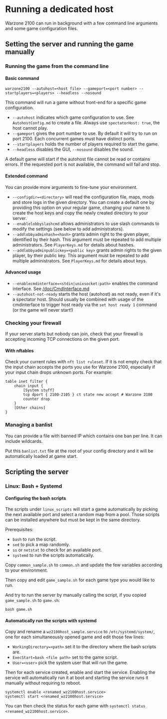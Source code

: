 Running a dedicated host
========================

Warzone 2100 can run in background with a few command line arguments and some game configuration files.

Setting the server and running the game manually
------------------------------------------------

### Running the game from the command line

#### Basic command

```
warzone2100 --autohost=<host file> --gameport=<port number> --startplayers=<players> --headless --nosound
```

This command will run a game without front-end for a specific game configuration.

* `--autohost` indicates which game configuration to use. See `AutohostConfig.md` to create a file. Always use `spectatorHost: true`, the host cannot play.
* `--gameport` gives the port number to use. By default it will try to run on port 2100. Each concurrent games must have distinct ports.
* `--startplayers` holds the number of players required to start the game.
* `--headless` disables the GUI, `--nosound` disables the sound.

A default game will start if the autohost file cannot be read or contains errors. If the requested port is not available, the command will fail and stop.

#### Extended command

You can provide more arguments to fine-tune your environment.

* `--configdir=<directory>` will read the configuration file, maps, mods and store logs in the given directory. You can create a default one by providing this option on your regular game, changing your name to create the host keys and copy the newly created directory to your server.
* `--enablelobbyslashcmd` allows administrators to use slash commands to modify the settings (see below to add administrators).
* `--addlobbyadminhash=<hash>` grants admin right to the given player, identified by their hash. This argument must be repeated to add multiple administrators. See `PlayerKeys.md` for details about hashes.
* `--addlobbyadminpublickey=<public key>` grants admin rights to the given player, by their public key. This argument must be repeated to add multiple administrators. See `PlayerKeys.md` for details about keys.


#### Advanced usage

* `--enablecmdinterface=<stdin|unixsocket:path>` enables the command interface. See [/doc/CmdInterface.md](/doc/CmdInterface.md)
* `--autohost-not-ready` starts the host (autohost) as not ready, even if it's a spectator host. Should usually be combined with usage of the cmdinterface to trigger host ready via the `set host ready 1` command (or the game will never start!)


### Checking your firewall

If your server starts but nobody can join, check that your firewall is accepting incoming TCP connections on the given port.

#### With nftables

Check your current rules with `nft list ruleset`. If it is not empty check that the input chain accepts the ports you use for Warzone 2100, especially if your input chain drops unknown ports. For example:

```
table inet filter {
    chain input {
        [System stuff]
        tcp dport { 2100-2105 } ct state new accept # Warzone 2100
        counter drop
    }
    [Other chains]
}
```

### Managing a banlist

You can provide a file with banned IP which contains one ban per line. It can include wildcards.

Put this `banlist.txt` file at the root of your config directory and it will be automatically loaded at game start.


Scripting the server
--------------------

### Linux: Bash + Systemd

#### Configuring the bash scripts

The scripts under `linux_scripts` will start a game automatically by picking the next available port and select a random map from a pool. Those scripts can be installed anywhere but must be kept in the same directory.

Prerequisites:

* `bash` to run the script.
* `sed` to pick a map randomly.
* `ss` or `netstat` to check for an available port.
* `systemd` to run the scripts automatically.

Copy `common_sample.sh` to `common.sh` and update the few variables according to your environment.

Then copy and edit `game_sample.sh` for each game type you would like to run.

And try to run the server by manually calling the script, if you copied `game_sample.sh` to `game.sh`:

```
bash game.sh
```

#### Automatically run the scripts with systemd

Copy and rename a `wz2100host_sample.service` to `/etc/systemd/system/`, one for each simultaneously opened game and edit those few lines:

* `WorkingDirectory=<path>` set it to the directory where the bash scripts are.
* `ExecStart=bash <file path>` set to the game script.
* `User=<user>` pick the system user that will run the game.

Then for each service created, enable and start the service. Enabling the service will automatically run it at boot and starting the service runs it manually without requiring to reboot.

```
systemctl enable <renamed_wz2100host.service>
systemctl start <renamed_wz2100host.service>
```

You can then check the status for each game with `systemctl status <renamed_wz2100host.service>`.

